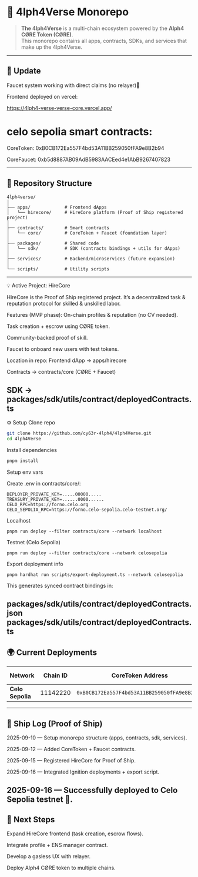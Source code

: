 # 🐉 4lph4Verse Monorepo

> **The 4lph4Verse** is a multi-chain ecosystem powered by the **Alph4 CØRE Token (CØRE)**.  
> This monorepo contains all apps, contracts, SDKs, and services that make up the 4lph4Verse.

---

## 🚀 Update

Faucet system working with direct claims (no relayer)🎉

Frontend deployed on vercel:

https://4lph4-verse-verse-core.vercel.app/   
# celo sepolia smart contracts:
CoreToken: 0xB0CB172Ea557F4bd53A11BB259050fFA9e8B2b94

CoreFaucet: 0xb5d8887AB09AdB5983AACEed4e1AbB9267407823

---
## 📂 Repository Structure

```text
4lph4verse/
│
├── apps/             # Frontend dApps
│   └── hirecore/     # HireCore platform (Proof of Ship registered project)
│
├── contracts/        # Smart contracts
│   └── core/         # CoreToken + Faucet (foundation layer)
│
├── packages/         # Shared code
│   └── sdk/          # SDK (contracts bindings + utils for dApps)
│
├── services/         # Backend/microservices (future expansion)
│
└── scripts/          # Utility scripts
```

---

💡 Active Project: HireCore

HireCore is the Proof of Ship registered project.
It’s a decentralized task & reputation protocol for skilled & unskilled labor.

Features (MVP phase):
On-chain profiles & reputation (no CV needed).

Task creation + escrow using CØRE token.

Community-backed proof of skill.

Faucet to onboard new users with test tokens.

Location in repo:
Frontend dApp → apps/hirecore

Contracts → contracts/core (CØRE + Faucet)

SDK → packages/sdk/utils/contract/deployedContracts.ts
---

⚙️ Setup
Clone repo
```bash
git clone https://github.com/cy63r-4lph4/4lph4Verse.git
cd 4lph4Verse
```
Install dependencies
```bash
pnpm install
```
Setup env vars

Create .env in contracts/core/:
```text
DEPLOYER_PRIVATE_KEY=.....00000.....
TREASURY_PRIVATE_KEY=......0000......
CELO_RPC=https://forno.celo.org
CELO_SEPOLIA_RPC=https://forno.celo-sepolia.celo-testnet.org/
```

Localhost
```
pnpm run deploy --filter contracts/core --network localhost
```
Testnet (Celo Sepolia)
```
pnpm run deploy --filter contracts/core --network celosepolia
```
Export deployment info
```
pnpm hardhat run scripts/export-deployment.ts --network celosepolia
```
This generates synced contract bindings in:

packages/sdk/utils/contract/deployedContracts.json
packages/sdk/utils/contract/deployedContracts.ts
---

## 🌍 Current Deployments

| Network          | Chain ID    | CoreToken Address                           | CoreFaucet Address                          | Last Updated  |
|------------------|-------------|---------------------------------------------|---------------------------------------------|---------------|
| **Celo Sepolia** | 11142220    | `0xB0CB172Ea557F4bd53A11BB259050fFA9e8B2b94`| `0xb5d8887AB09AdB5983AACEed4e1AbB9267407823`| 2025-09-16    |

---

## 📜 Ship Log (Proof of Ship)
2025-09-10 — Setup monorepo structure (apps, contracts, sdk, services).

2025-09-12 — Added CoreToken + Faucet contracts.

2025-09-15 — Registered HireCore for Proof of Ship.

2025-09-16 — Integrated Ignition deployments + export script.

2025-09-16 — Successfully deployed to Celo Sepolia testnet 🎉.
---

## 🧭 Next Steps
Expand HireCore frontend (task creation, escrow flows).

Integrate profile + ENS manager contract.

Develop a gasless UX with relayer.

Deploy Alph4 CØRE token to multiple chains.

